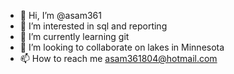 - 👋 Hi, I’m @asam361
- 👀 I’m interested in sql and reporting
- 🌱 I’m currently learning git
- 💞️ I’m looking to collaborate on lakes in Minnesota
- 📫 How to reach me asam361804@hotmail.com

<!---
asam361/asam361 is a ✨ special ✨ repository because its `README.md` (this file) appears on your GitHub profile.
You can click the Preview link to take a look at your changes.
--->
